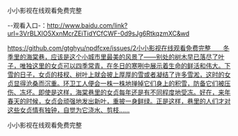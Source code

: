 小小影视在线观看免费完整

--观看入口-：http://www.baidu.com/link?url=3VrBLXlO5XxnMcrZEiTidYCfCWF-0d9sJg6RtkqzmXC&wd

https://github.com/gtghyu/npdfcxe/issues/2小小影视在线观看免费完整　　冬季里的海棠巷，应该是这个小城市里最美的风景了——别处的树木早已落尽了叶子，唯独这里的女贞可以四季常青，在冬日的寒咧中展示着生命的鲜活和伟大。下雪的日子，女贞的枝杈、树叶上就会披上厚厚的雪或者凝结了许多雪淞，这时的女贞显得沧桑而沉重。环卫工人便会一株一株地掸掉它们身上的积雪，防备它们被压伤、冻坏。即使是这样，海棠巷里的女贞每年还是有不同程度地受冻。好在，来年春天的时候，女贞会顽强地发出新叶，重披一身鲜绿。正是这样，巷里的人们才对这些女贞情有独钟，自觉为它浇水、剪枝……

小小影视在线观看免费完整
